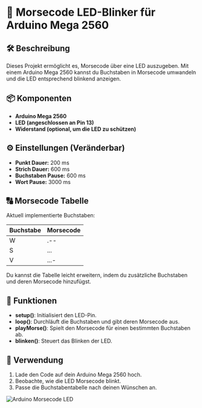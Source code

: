 # 📡 Morsecode LED-Blinker für Arduino Mega 2560

## 🛠️ Beschreibung

Dieses Projekt ermöglicht es, Morsecode über eine LED auszugeben. Mit einem Arduino Mega 2560 kannst du Buchstaben in Morsecode umwandeln und die LED entsprechend blinkend anzeigen.

## 📦 Komponenten

- **Arduino Mega 2560**
- **LED (angeschlossen an Pin 13)**
- **Widerstand (optional, um die LED zu schützen)**

## ⚙️ Einstellungen (Veränderbar)

- **Punkt Dauer:** 200 ms
- **Strich Dauer:** 600 ms
- **Buchstaben Pause:** 600 ms
- **Wort Pause:** 3000 ms

## 🔠 Morsecode Tabelle

Aktuell implementierte Buchstaben:

| Buchstabe | Morsecode |
|-----------|-----------|
| W         | .--       |
| S         | ...       |
| V         | ...-      |

Du kannst die Tabelle leicht erweitern, indem du zusätzliche Buchstaben und deren Morsecode hinzufügst.

## 📝 Funktionen

- **setup()**: Initialisiert den LED-Pin.
- **loop()**: Durchläuft die Buchstaben und gibt deren Morsecode aus.
- **playMorse()**: Spielt den Morsecode für einen bestimmten Buchstaben ab.
- **blinken()**: Steuert das Blinken der LED.

## 🚀 Verwendung

1. Lade den Code auf dein Arduino Mega 2560 hoch.
2. Beobachte, wie die LED Morsecode blinkt.
3. Passe die Buchstabentabelle nach deinen Wünschen an.

![Arduino Morsecode LED](https://www.elprocus.com/wp-content/uploads/arduino-mega-2560-board-pin-diagram.jpg)  

